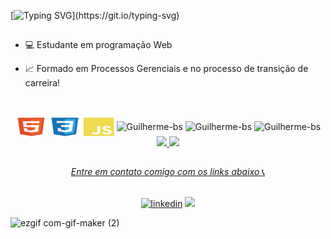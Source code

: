 [![Typing SVG](https://readme-typing-svg.herokuapp.com/?color=C0C0C0&size=35&center=true&vCenter=true&width=1000&lines=Olá,+eu+sou+o+Guilherme+Gonçalves+🖖🏻;)](https://git.io/typing-svg) 

##

- 💻 Estudante em programação Web <br>
<!--💻Estudando Desenvolvimento WEB no SENAC-RJ <br>
 Estudando HTML, CSS, Javascript, Bootstrap, PHP e SQL <br> -->
- 📈 Formado em Processos Gerenciais e no processo de transição de carreira!
<!-- Apaixonado por tecnologia e focado em dar continuidade na transição para a área <br> -->

##

<div align="center" style="display: inline_block"><br>
  <img align="center" alt="Guilherme-HTML" height="30" width="50" src="https://raw.githubusercontent.com/devicons/devicon/master/icons/html5/html5-original.svg">
  <img align="center" alt="Guilherme-CSS" height="30" width="50" src="https://raw.githubusercontent.com/devicons/devicon/master/icons/css3/css3-original.svg">
  <img align="center" alt="Guilherme-Js" height="30" width="50" src="https://raw.githubusercontent.com/devicons/devicon/master/icons/javascript/javascript-plain.svg">
  <img align="center" alt="Guilherme-bs" height="35" width="50" src="https://cdn.jsdelivr.net/gh/devicons/devicon/icons/bootstrap/bootstrap-original.svg" />
  <img align="center" alt="Guilherme-bs" height="55" width="65" src="https://cdn.jsdelivr.net/gh/devicons/devicon/icons/php/php-plain.svg" />
  <img align="center" alt="Guilherme-bs" height="60" width="65" src="https://cdn.jsdelivr.net/gh/devicons/devicon/icons/mysql/mysql-original-wordmark.svg" />
  


<div align="center">
<a href="https://github.com/guigonca">
  <img height="160em " src="https://github-readme-stats.vercel.app/api?username=guigonca&show_icons=true&theme=kacho_ga&include_all_commits=true&count_private=true"/>
  <img height="160em" src="https://github-readme-stats.vercel.app/api/top-langs/?username=guigonca&layout=compact&langs_count=7&theme=kacho_ga"/>
</div>
          
  ##
  <div align="center">
   <i> Entre em contato comigo com os links abaixo </i> 📞 
    <br>
    <br>
    </div>
  

  [![linkedin](https://img.shields.io/badge/LinkedIn-0077B5?style=for-the-badge&logo=linkedin&logoColor=white)](https://www.linkedin.com/in/guilherme-pgx/)
<a href="http://api.whatsapp.com/send?1=pt_BR&phone=5521986004671" target="_blank"><img src="https://img.shields.io/badge/WhatsApp-25D366?style=for-the-badge&logo=whatsapp&logoColor=white" target="_blank"></a>
          
  </div>
 
![ezgif com-gif-maker (2)](https://user-images.githubusercontent.com/86698354/204107230-f98dd388-d9d9-44ef-bd72-1a132856a745.gif)

  ##
  


